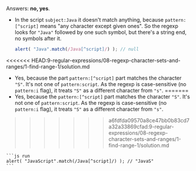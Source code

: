Answers: **no, yes**.

- In the script `subject:Java` it doesn't match anything, because `pattern:[^script]` means "any character except given ones". So the regexp looks for `"Java"` followed by one such symbol, but there's a string end, no symbols after it.

    ```js run
    alert( "Java".match(/Java[^script]/) ); // null
    ```
<<<<<<< HEAD:9-regular-expressions/08-regexp-character-sets-and-ranges/1-find-range-1/solution.md
- Yes, because the part `pattern:[^script]` part matches the character `"S"`. It's not one of `pattern:script`. As the regexp is case-sensitive (no `pattern:i` flag), it treats `"S"` as a different character from `"s"`.
=======
- Yes, because the `pattern:[^script]` part matches the character `"S"`. It's not one of `pattern:script`. As the regexp is case-sensitive (no `pattern:i` flag), it treats `"S"` as a different character from `"s"`.
>>>>>>> a6fdfda09570a8ce47bb0b83cd7a32a33869cfad:9-regular-expressions/08-regexp-character-sets-and-ranges/1-find-range-1/solution.md

    ```js run
    alert( "JavaScript".match(/Java[^script]/) ); // "JavaS"
    ```
